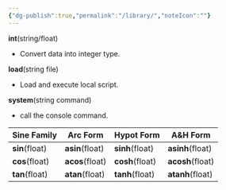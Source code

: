 ```yaml
---
{"dg-publish":true,"permalink":"/library/","noteIcon":""}
---
```




**int**(string/float)
- Convert data into integer type.

**load**(string file)
- Load and execute local script.

**system**(string command)
- call the console command.

|Sine Family|Arc Form|Hypot Form|A&H Form|
|-|-|-|-|
|**sin**(float)|**asin**(float)|**sinh**(float)|**asinh**(float)|
|**cos**(float)|**acos**(float)|**cosh**(float)|**acosh**(float)|
|**tan**(float)|**atan**(float)|**tanh**(float)|**atanh**(float)|

